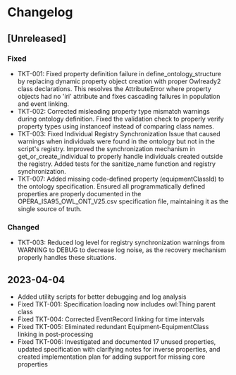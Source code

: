 # Changelog

## [Unreleased]

### Fixed
- TKT-001: Fixed property definition failure in define_ontology_structure by replacing dynamic property object creation with proper Owlready2 class declarations. This resolves the AttributeError where property objects had no 'iri' attribute and fixes cascading failures in population and event linking.
- TKT-002: Corrected misleading property type mismatch warnings during ontology definition. Fixed the validation check to properly verify property types using instanceof instead of comparing class names.
- TKT-003: Fixed Individual Registry Synchronization Issue that caused warnings when individuals were found in the ontology but not in the script's registry. Improved the synchronization mechanism in get_or_create_individual to properly handle individuals created outside the registry. Added tests for the sanitize_name function and registry synchronization. 
- TKT-007: Added missing code-defined property (equipmentClassId) to the ontology specification. Ensured all programmatically defined properties are properly documented in the OPERA_ISA95_OWL_ONT_V25.csv specification file, maintaining it as the single source of truth.

### Changed
- TKT-003: Reduced log level for registry synchronization warnings from WARNING to DEBUG to decrease log noise, as the recovery mechanism properly handles these situations.

## 2023-04-04
- Added utility scripts for better debugging and log analysis
- Fixed TKT-001: Specification loading now includes owl:Thing parent class
- Fixed TKT-004: Corrected EventRecord linking for time intervals
- Fixed TKT-005: Eliminated redundant Equipment-EquipmentClass linking in post-processing
- Fixed TKT-006: Investigated and documented 17 unused properties, updated specification with clarifying notes for inverse properties, and created implementation plan for adding support for missing core properties 